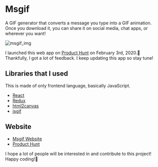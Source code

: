# Msgif
A GIF generator that converts a message you type into a GIF animation.<br>
Once you download it, you can share it on social media, chat apps, or wherever you want! <br>
 
![msgif_img](https://msgif.net/static/media/messagif1.116aaf4a.gif "sample image") 
 
I launched this web app on [Product Hunt](https://www.producthunt.com/posts/msgif) on February 3rd, 2020.🎉<br>
Thankfully, I got a lot of feedback. I keep updating this app so stay tune!

## Libraries that I used
 This is made of only frontend language, basically JavaScript. 

- [React](https://reactjs.org/)
- [Redux](https://redux.js.org/)
- [html2canvas](https://html2canvas.hertzen.com/)
- [jsgif](https://github.com/antimatter15/jsgif)
  
## Website 
- [Msgif Website](https://msgif.net/)
- [Product Hunt](https://www.producthunt.com/posts/msgif) 

I hope a lot of people will be interested in and contribute to this project!<br>
Happy coding!🤞
